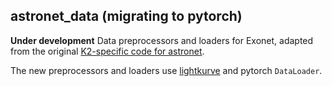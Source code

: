 astronet_data (migrating to pytorch)
--

**Under development**
Data preprocessors and loaders for Exonet, adapted from the original [K2-specific code for astronet](https://github.com/aedattilo/models_K2/tree/master/research/astronet/astronet/data).


The new preprocessors and loaders use [lightkurve](https://docs.lightkurve.org) and pytorch `DataLoader`.
